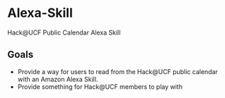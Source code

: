 # Alexa-Skill

Hack@UCF Public Calendar Alexa Skill

## Goals

- Provide a way for users to read from the Hack@UCF public calendar with an Amazon Alexa Skill.
- Provide something for Hack@UCF members to play with

